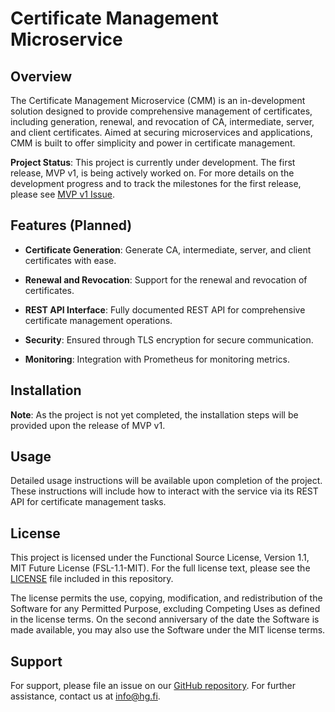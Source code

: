 # Certificate Management Microservice

## Overview

The Certificate Management Microservice (CMM) is an in-development solution 
designed to provide comprehensive management of certificates, including 
generation, renewal, and revocation of CA, intermediate, server, and client 
certificates. Aimed at securing microservices and applications, CMM is built to 
offer simplicity and power in certificate management.

**Project Status**: This project is currently under development. The first 
release, MVP v1, is being actively worked on. For more details on the 
development progress and to track the milestones for the first release, please 
see [MVP v1 Issue](https://github.com/hyperifyio/gocertcenter/issues/1).

## Features (Planned)

- **Certificate Generation**: Generate CA, intermediate, server, and client 
  certificates with ease.

- **Renewal and Revocation**: Support for the renewal and revocation of 
  certificates.

- **REST API Interface**: Fully documented REST API for comprehensive 
  certificate management operations.

- **Security**: Ensured through TLS encryption for secure communication.

- **Monitoring**: Integration with Prometheus for monitoring metrics.

## Installation

**Note**: As the project is not yet completed, the installation steps will be 
provided upon the release of MVP v1.

## Usage

Detailed usage instructions will be available upon completion of the project. 
These instructions will include how to interact with the service via its REST 
API for certificate management tasks.

## License

This project is licensed under the Functional Source License, Version 1.1, MIT 
Future License (FSL-1.1-MIT). For the full license text, please see the 
[LICENSE](LICENSE) file included in this repository.

The license permits the use, copying, modification, and redistribution of the 
Software for any Permitted Purpose, excluding Competing Uses as defined in the 
license terms. On the second anniversary of the date the Software is made 
available, you may also use the Software under the MIT license terms.

## Support

For support, please file an issue on our 
[GitHub repository](https://github.com/hyperifyio/gocertcenter/issues). For further 
assistance, contact us at info@hg.fi.
